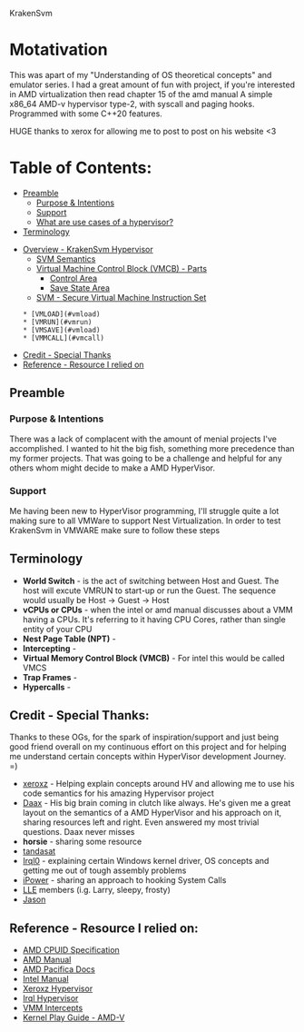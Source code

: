 KrakenSvm

# Motativation
This was apart of my "Understanding of OS theoretical concepts" and emulator series. I had a great amount of fun with project, if you're interested in AMD virtualization then read chapter 15 of the amd manual 
A simple x86_64 AMD-v hypervisor type-2, with syscall and paging hooks. Programmed with some C++20 features.

HUGE thanks to xerox for allowing me to post to post on his website <3
# Table of Contents:
* [Preamble](#preamble)
   * [Purpose & Intentions](#purpose--intentions) 
   * [Support](#support)
   * [What are use cases of a hypervisor?](#what-are-use-cases-of-a-hypervisor)
   <!-- for #purpose talk about why you did this,
		the lack of resource they had for this.-->
* [Terminology](#terminology)
<!-- Add a introduction later on, once you start writing a blog 
     POST PICTURE AND CODE SNIPPETS. Don't forget!!!!!-->

* [Overview - KrakenSvm Hypervisor](#overview)
   * [SVM Semantics](#hv_semantics)
   * [Virtual Machine Control Block (VMCB) - Parts](#vmcb_parts)
	  * [Control Area](#control_area)
	  * [Save State Area](#save_state)
   * [SVM - Secure Virtual Machine Instruction Set](#intru_set)
   <!-- Look deeper into the instructions by "stepping into" them-->
	  * [VMLOAD](#vmload)
	  * [VMRUN](#vmrun)
	  * [VMSAVE](#vmload)
	  * [VMMCALL](#vmcall)
* [Credit - Special Thanks](#credit---special-thanks)
* [Reference - Resource I relied on](#reference---resource-i-relied-on)

<!-- 
	put kernel driver concepts
	i.e. Dispatch and passive levels, IRQ levels,
	IOCTL
	
	explain what a guess mode is, explain what the 
	host is, explain how this HV is different from 
	mainstream HVs (VMWARE, VBOX), explain world switching,
	explain how injection works, explain the VM instructions
	better. Explain something that you may not have considered
	
	explain what a MSR-bitmap is,
	explain what VMEXIT is
-->

## Preamble
### Purpose & Intentions
There was a lack of complacent with the amount of menial projects
I've accomplished. I wanted to hit the big fish, something more precedence than my former projects. That was going to be a challenge 
and helpful for any others whom might decide to make a AMD HyperVisor.

### Support
Me having been new to HyperVisor programming, I'll struggle quite a lot making sure to all VMWare to support Nest Virtualization.
In order to test KrakenSvm in VMWARE make sure to follow these steps

<!-- this should have more spacing, and remove VMCB and add it to when you're write about the -->
## Terminology 
   * **World Switch** - is the act of switching between Host and Guest. The host will excute VMRUN to start-up or run the Guest. The sequence would usually be Host -> Guest -> Host 
   * **vCPUs or CPUs** - when the intel or amd manual discusses about a VMM having a CPUs. It's referring to it having CPU Cores, rather than single entity of your CPU
   * **Nest Page Table (NPT)** -
   * **Intercepting** - 
   * **Virtual Memory Control Block (VMCB)** - For intel this would be called VMCS
   * **Trap Frames** - 
   * **Hypercalls** -

## Credit - Special Thanks:
  Thanks to these OGs, for the spark of inspiration/support and just being good friend overall on my continuous effort on this project and for helping me understand certain concepts within HyperVisor development Journey. =)
  * [xeroxz](https://twitter.com/_xeroxz?lang=en) - Helping explain concepts around HV and allowing me to use his code semantics for his amazing Hypervisor project
  * [Daax](https://twitter.com/daax_rynd) - His big brain coming in clutch like always. He's given me a great layout on the semantics of a AMD HyperVisor and his approach on it, sharing resources left and right. Even answered my most trivial questions. Daax never misses
  * **horsie** - sharing some resource
  * [tandasat](https://github.com/tandasat/SimpleSvm/)
  * [Irql0](https://github.com/irql0) - explaining certain Windows kernel driver, OS concepts and getting me out of tough assembly problems
  * [iPower](https://github.com/iPower) - sharing an approach to hooking System Calls
  * [LLE](https://discord.gg/MvtdVcUsJs) members (i.g. Larry, sleepy, frosty)
  * [Jason](https://github.com/johnsonjason)
   
 ## Reference - Resource I relied on:
   * [AMD CPUID Specification](http://developer.amd.com/wordpress/media/2012/10/254811.pdf)
   * [AMD Manual](https://www.amd.com/system/files/TechDocs/24593.pdf) 
   * [AMD Pacifica Docs](https://courses.cs.vt.edu/~cs5204/fall07-kafura/Papers/Virtualization/AMD-Pacifica-slides.pdf)
   * [Intel Manual](https://software.intel.com/content/www/us/en/develop/articles/intel-sdm.html)
   * [Xeroxz Hypervisor](https://githacks.org/_xeroxz/bluepill)
   * [Irql Hypervisor](https://github.com/irql0/limevisor)
   * [VMM Intercepts](https://performancebydesign.blogspot.com/2017/12/hyper-v-architecture-intercepts.html)
   * [Kernel Play Guide - AMD-V](https://nskernel.gitbook.io/kernel-play-guide/kvm/amd-v-and-sev)
   
 <!-- 
 for any unknown understandings
  - windows stack ABI = https://www.gamasutra.com/view/news/178446/Indepth_Windows_x64_ABI_Stack_frames.php
  -->
